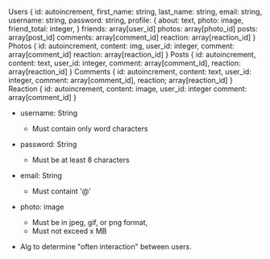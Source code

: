 Users
{
  id: autoincrement,
  first_name: string,
  last_name: string,
  email: string,
  username: string,
  password: string,
  profile:
      {
        about: text,
        photo: image,
        friend_total: integer,
      }
  friends: array[user_id]
  photos: array[photo_id]
  posts: array[post_id]
  comments: array[comment_id]
  reaction: array[reaction_id]
}
Photos
{
  id: autoincrement,
  content: img,
  user_id: integer,
  comment: array[comment_id]
  reaction: array[reaction_id]
}
Posts
{
  id: autoincrement,
  content: text,
  user_id: integer,
  comment: array[comment_id],
  reaction: array[reaction_id]
}
Comments
{
  id: autoincrement,
  content: text,
  user_id: integer,
  comment: array[comment_id],
  reaction; array[reaction_id]
}
Reaction
{
  id: autoincrement,
  content: image,
  user_id: integer
  comment: array[comment_id]
}

* username: String
    * Must contain only word characters
* password: String
    * Must be at least 8 characters
* email: String
    * Must containt '@'
* photo: image
    * Must be in jpeg, gif, or png format,
    * Must not exceed x MB


* Alg to determine "often interaction" between users.
